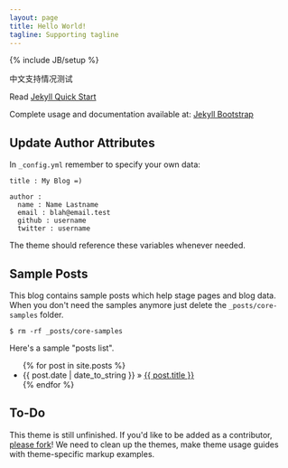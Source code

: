 ```yaml
---
layout: page
title: Hello World!
tagline: Supporting tagline
---
```

{% include JB/setup %}

中文支持情况测试

Read [Jekyll Quick Start](http://jekyllbootstrap.com/usage/jekyll-quick-start.html)

Complete usage and documentation available at: [Jekyll Bootstrap](http://jekyllbootstrap.com)

## Update Author Attributes

In `_config.yml` remember to specify your own data:
    
    title : My Blog =)
    
    author :
      name : Name Lastname
      email : blah@email.test
      github : username
      twitter : username

The theme should reference these variables whenever needed.
    
## Sample Posts

This blog contains sample posts which help stage pages and blog data.
When you don't need the samples anymore just delete the `_posts/core-samples` folder.

    $ rm -rf _posts/core-samples

Here's a sample "posts list".

<ul class="posts">
  {% for post in site.posts %}
    <li><span>{{ post.date | date_to_string }}</span> &raquo; <a href="{{ BASE_PATH }}{{ post.url }}">{{ post.title }}</a></li>
  {% endfor %}
</ul>

## To-Do

This theme is still unfinished. If you'd like to be added as a contributor, [please fork](http://github.com/plusjade/jekyll-bootstrap)!
We need to clean up the themes, make theme usage guides with theme-specific markup examples.


